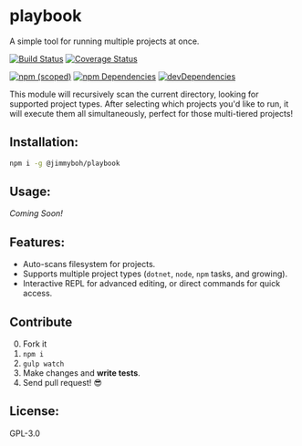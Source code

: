 # playbook
A simple tool for running multiple projects at once.

[![Build Status](https://travis-ci.org/JimmyBoh/playbook.svg?branch=master)](https://travis-ci.org/JimmyBoh/playbook)
[![Coverage Status](https://coveralls.io/repos/github/JimmyBoh/playbook/badge.svg?branch=master)](https://coveralls.io/github/JimmyBoh/playbook?branch=master)


[![npm (scoped)](https://img.shields.io/npm/v/@jimmyboh/playbook.svg?maxAge=2592000)](https://www.npmjs.com/package/@jimmyboh/playbook)
[![npm Dependencies](https://david-dm.org/JimmyBoh/playbook.svg)](https://david-dm.org/JimmyBoh/playbook)
[![devDependencies](https://david-dm.org/JimmyBoh/playbook/dev-status.svg)](https://david-dm.org/JimmyBoh/playbook?type=dev)


This module will recursively scan the current directory, looking for supported project types. After selecting which projects you'd like to run, it will execute them all simultaneously, perfect for those multi-tiered projects!

## Installation:

```sh
npm i -g @jimmyboh/playbook
```

## Usage:

_Coming Soon!_

## Features:
 - Auto-scans filesystem for projects.
 - Supports multiple project types (`dotnet`, `node`, `npm` tasks, and growing).
 - Interactive REPL for advanced editing, or direct commands for quick access.
 
## Contribute
 
 0. Fork it
 1. `npm i`
 2. `gulp watch`
 3. Make changes and **write tests**.
 4. Send pull request! :sunglasses:
 
## License:
 
GPL-3.0
